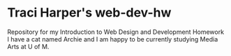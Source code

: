 # Traci Harper's web-dev-hw
Repository for my Introduction to Web Design and Development Homework <br>
I have a cat named Archie and I am happy to be currently studying Media Arts at U of M.
